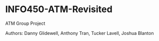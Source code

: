 INFO450-ATM-Revisited
=====================

ATM Group Project

Authors: Danny Glidewell, Anthony Tran, Tucker Lavell, Joshua Blanton
